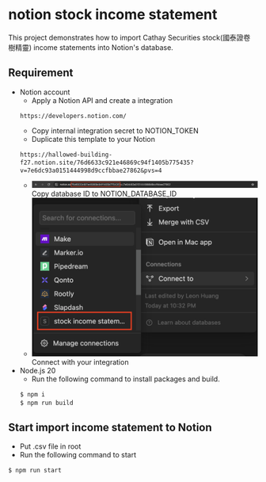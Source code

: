 # notion stock income statement

This project demonstrates how to import Cathay Securities stock(國泰證卷 樹精靈) income statements into Notion's database.

## Requirement
* Notion account
    * Apply a Notion API and create a integration
    ```
    https://developers.notion.com/
    ```
    * Copy internal integration secret to NOTION_TOKEN
    * Duplicate this template to your Notion
    ```
    https://hallowed-building-f27.notion.site/76d6633c921e46869c94f1405b775435?v=7e6dc93a0151444998d9ccfbbae27862&pvs=4
    ```
    * ![database image](img/database_ID.png)Copy database ID to NOTION_DATABASE_ID
    * ![integration image](img/connect_to_integration.png)Connect with your integration
* Node.js 20
    * Run the following command to install packages and build.
    ```bash
    $ npm i
    $ npm run build
    ```

## Start import income statement to Notion
* Put .csv file in root
* Run the following command to start 
```bash
$ npm run start
```